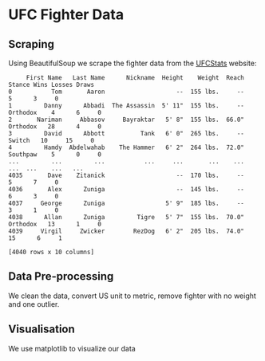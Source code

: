 # UFC Fighter Data

## Scraping

Using BeautifulSoup we scrape the fighter data from the [UFCStats](http://ufcstats.com/statistics/fighters) website:

```
     First Name   Last Name      Nickname  Height    Weight  Reach    Stance Wins Losses Draws
0           Tom       Aaron                    --  155 lbs.     --              5      3     0
1         Danny      Abbadi  The Assassin  5' 11"  155 lbs.     --  Orthodox    4      6     0
2       Nariman     Abbasov     Bayraktar   5' 8"  155 lbs.  66.0"  Orthodox   28      4     0
3         David      Abbott          Tank   6' 0"  265 lbs.     --    Switch   10     15     0
4         Hamdy  Abdelwahab    The Hammer   6' 2"  264 lbs.  72.0"  Southpaw    5      0     0
...         ...         ...           ...     ...       ...    ...       ...  ...    ...   ...
4035       Dave    Zitanick                    --  170 lbs.     --              5      7     0
4036       Alex      Zuniga                    --  145 lbs.     --              6      3     0
4037     George      Zuniga                 5' 9"  185 lbs.     --              3      1     0
4038      Allan      Zuniga         Tigre   5' 7"  155 lbs.  70.0"  Orthodox   13      1     0
4039     Virgil     Zwicker        RezDog   6' 2"  205 lbs.  74.0"             15      6     1

[4040 rows x 10 columns]
```

## Data Pre-processing

We clean the data, convert US unit to metric, remove fighter with no weight and one outlier.

## Visualisation

We use matplotlib to visualize our data